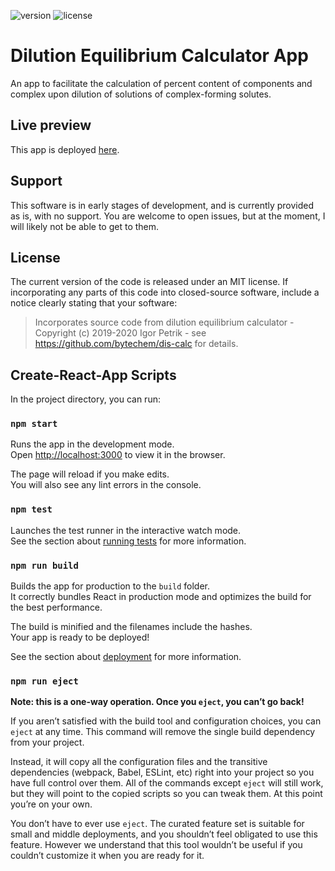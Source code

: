 ![version](https://img.shields.io/github/v/tag/bytechem/dis-calc?include_prereleases&label=version&sort=semver)
![license](https://img.shields.io/github/license/bytechem/dis-calc)

# Dilution Equilibrium Calculator App

An app to facilitate the calculation of percent content of components and complex upon dilution of solutions of 
complex-forming solutes.

## Live preview

This app is deployed [here](https://bytechem.com/eq-calc).

## Support

This software is in early stages of development, and is currently provided as is, with no support. You are welcome to 
open issues, but at the moment, I will likely not be able to get to them.

## License

The current version of the code is released under an MIT license. If incorporating any parts of this code into 
closed-source software, include a notice clearly stating that your software:

> Incorporates source code from dilution equilibrium calculator - Copyright (c) 2019-2020 Igor Petrik 
> \- see <https://github.com/bytechem/dis-calc> for details.

## Create-React-App Scripts

In the project directory, you can run:

### `npm start`

Runs the app in the development mode.<br />
Open [http://localhost:3000](http://localhost:3000) to view it in the browser.

The page will reload if you make edits.<br />
You will also see any lint errors in the console.

### `npm test`

Launches the test runner in the interactive watch mode.<br />
See the section about [running tests](https://facebook.github.io/create-react-app/docs/running-tests) for more information.

### `npm run build`

Builds the app for production to the `build` folder.<br />
It correctly bundles React in production mode and optimizes the build for the best performance.

The build is minified and the filenames include the hashes.<br />
Your app is ready to be deployed!

See the section about [deployment](https://facebook.github.io/create-react-app/docs/deployment) for more information.

### `npm run eject`

**Note: this is a one-way operation. Once you `eject`, you can’t go back!**

If you aren’t satisfied with the build tool and configuration choices, you can `eject` at any time. This command will
remove the single build dependency from your project.

Instead, it will copy all the configuration files and the transitive dependencies (webpack, Babel, ESLint, etc) right 
into your project so you have full control over them. All of the commands except `eject` will still work, but they will 
point to the copied scripts so you can tweak them. At this point you’re on your own.

You don’t have to ever use `eject`. The curated feature set is suitable for small and middle deployments, and you 
shouldn’t feel obligated to use this feature. However we understand that this tool wouldn’t be useful if you couldn’t 
customize it when you are ready for it.
